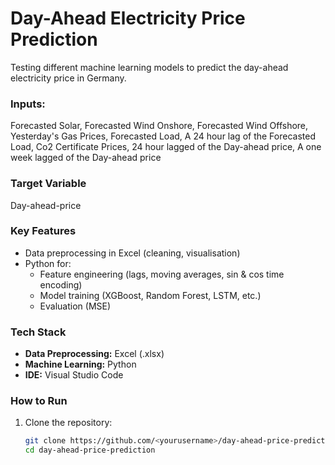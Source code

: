# Day-Ahead Electricity Price Prediction

Testing different machine learning models to predict the day-ahead electricity price in Germany.



 ### Inputs:
Forecasted Solar, Forecasted Wind Onshore, Forecasted Wind Offshore, Yesterday's Gas Prices, Forecasted Load, A 24 hour lag of the Forecasted Load, Co2 Certificate Prices, 24 hour lagged of the Day-ahead price, A one week lagged of the Day-ahead price



### Target Variable
Day-ahead-price



### Key Features
- Data preprocessing in Excel (cleaning, visualisation)
- Python for:
  - Feature engineering (lags, moving averages, sin & cos time encoding)
  - Model training (XGBoost, Random Forest, LSTM, etc.)
  - Evaluation (MSE) 



### Tech Stack
- **Data Preprocessing:** Excel (.xlsx)
- **Machine Learning:** Python  
- **IDE:** Visual Studio Code  



 
###  How to Run
1. Clone the repository:
   ```bash
   git clone https://github.com/<yourusername>/day-ahead-price-prediction.git
   cd day-ahead-price-prediction
